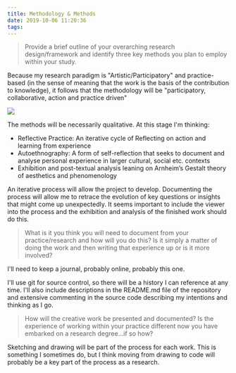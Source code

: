 ```yaml
---
title: Methodology & Methods
date: 2019-10-06 11:20:36
tags:
---
```


> Provide a brief outline of your overarching research design/framework and identify three key methods you plan to employ within your study.

Because my research paradigm is "Artistic/Participatory" and practice-based (in the sense of meaning that the work is the basis of the contribution to knowledge), it follows that the methodology will be "participatory, collaborative, action and practice driven"

![](/devlog/images/research_paradigms.png)

The methods will be necessarily qualitative. At this stage I'm thinking:

  -   Reflective Practice: An iterative cycle of Reflecting on action and learning from experience
  -   Autoethnography: A form of self-reflection that seeks to document and analyse personal experience in larger cultural, social etc. contexts
  -   Exhibition and post-textual analysis leaning on Arnheim’s Gestalt theory of aesthetics and phenomenology

An iterative process will allow the project to develop. Documenting the process will allow me to retrace the evolution of key questions or insights that might come up unexpectedly. It seems important to include the viewer into the process and the exhibition and analysis of the finished work should do this.

> What is it you think you will need to document from your practice/research and how will you do this? Is it simply a matter of doing the work and then writing that experience up or is it more involved?

I'll need to keep a journal, probably online, probably this one.

I'll use git for source control, so there will be a history I can reference at any time. I'll also include descriptions in the README.md file of the repository and extensive commenting in the source code describing my intentions and thinking as I go.

> How will the creative work be presented and documented? Is the experience of working within your practice different now you have embarked on a research degree...if so how?

Sketching and drawing will be part of the process for each work. This is something I sometimes do, but I think moving from drawing to code will probably be a key part of the process as a research.
